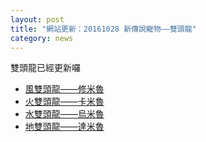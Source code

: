```yaml
---
layout: post
title: "網站更新：20161028 新傳說寵物——雙頭龍"
category: news
---
```


雙頭龍已經更新囉

- [風雙頭龍——修米魯](http://sadb.lisezdb.com/pets-504/)
- [火雙頭龍——卡米魯](http://sadb.lisezdb.com/pets-502/)
- [水雙頭龍——烏米魯](http://sadb.lisezdb.com/pets-500/)
- [地雙頭龍——達米魯](http://sadb.lisezdb.com/pets-498/)
